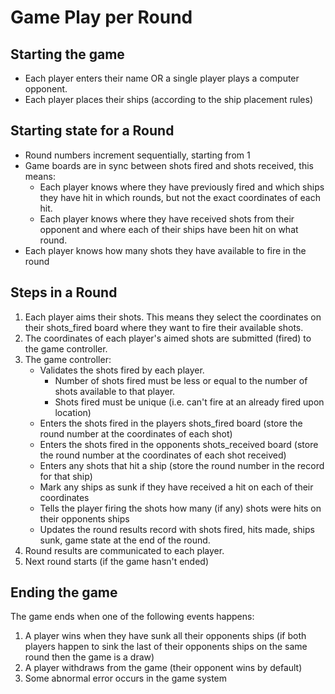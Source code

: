 # Game Play per Round

## Starting the game

- Each player enters their name OR a single player plays a computer opponent.
- Each player places their ships (according to the ship placement rules)

## Starting state for a Round

- Round numbers increment sequentially, starting from 1
- Game boards are in sync between shots fired and shots received, this means:
  - Each player knows where they have previously fired and which ships they have hit in which rounds, but not the exact coordinates of each hit.
  - Each player knows where they have received shots from their opponent and where each of their ships have been hit on what round.
- Each player knows how many shots they have available to fire in the round

## Steps in a Round

1. Each player aims their shots. This means they select the coordinates on their shots_fired board where they want to fire their available shots.
2. The coordinates of each player's aimed shots are submitted (fired) to the game controller.
3. The game controller:
   - Validates the shots fired by each player.
     - Number of shots fired must be less or equal to the number of shots available to that player.
     - Shots fired must be unique (i.e. can't fire at an already fired upon location)
   - Enters the shots fired in the players shots_fired board (store the round number at the coordinates of each shot)
   - Enters the shots fired in the opponents shots_received board (store the round number at the coordinates of each shot received)
   - Enters any shots that hit a ship (store the round number in the record for that ship)
   - Mark any ships as sunk if they have received a hit on each of their coordinates
   - Tells the player firing the shots how many (if any) shots were hits on their opponents ships
   - Updates the round results record with shots fired, hits made, ships sunk, game state at the end of the round.
4. Round results are communicated to each player.
5. Next round starts (if the game hasn't ended)

## Ending the game

The game ends when one of the following events happens:

1. A player wins when they have sunk all their opponents ships (if both players happen to sink the last of their opponents ships on the same round then the game is a draw)
2. A player withdraws from the game (their opponent wins by default)
3. Some abnormal error occurs in the game system
